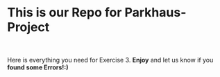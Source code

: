 
<html>
  <body>
    <br>
    <h1>This is our Repo for Parkhaus-Project</h1>
    <br>
    <p>Here is everything you need for Exercise 3. <b>Enjoy</b> and let us know if you <b>found some Errors!:)</b></p>
  </body>
</html>
    
